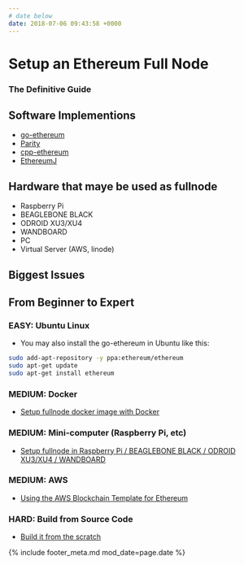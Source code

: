 ```yaml
---
# date below
date: 2018-07-06 09:43:58 +0000
---
```


# Setup an Ethereum Full Node
### The Definitive Guide

## Software Implementions
- [go-ethereum](https://github.com/ethereum/go-ethereum)
- [Parity](https://github.com/paritytech/parity)
- [cpp-ethereum](https://github.com/ethereum/cpp-ethereum)
- [EthereumJ](https://github.com/ethereum/ethereumj)

## Hardware that maye be used as fullnode

- Raspberry Pi
- BEAGLEBONE BLACK
- ODROID XU3/XU4
- WANDBOARD
- PC
- Virtual Server (AWS, linode)

## Biggest Issues

## From Beginner to Expert

### EASY: Ubuntu Linux

- You may also install the go-ethereum in Ubuntu like this:

```bash
sudo add-apt-repository -y ppa:ethereum/ethereum
sudo apt-get update
sudo apt-get install ethereum
```

### MEDIUM: Docker

- [Setup fullnode docker image with Docker](https://github.com/ethereum/go-ethereum/wiki/Running-in-Docker#running-in-docker)

### MEDIUM: Mini-computer (Raspberry Pi, etc)

- [Setup fullnode in Raspberry Pi / BEAGLEBONE BLACK / ODROID XU3/XU4 / WANDBOARD](http://ethembedded.com)

### MEDIUM: AWS

- [Using the AWS Blockchain Template for Ethereum](https://docs.aws.amazon.com/blockchain-templates/latest/developerguide/blockchain-templates-ethereum.html)

### HARD: Build from Source Code

- [Build it from the scratch](https://github.com/ethereum/go-ethereum/wiki/Building-Ethereum)



{% include footer_meta.md mod_date=page.date %}


